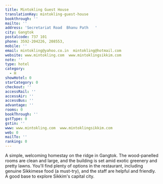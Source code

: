 ```yaml
---
title: Mintokling Guest House
translationKey: mintokling-guest-house
bookthrough: ''
mailto: ''
address: 'Secretariat Road  Bhanu Path   '
city: Gangtok
postalcode: 737 101
phone: 3592-204226, 208553,
mobile: ''
email: mintokling@yahoo.co.in  mintokling@hotmail.com
website: www.mintokling.com  www.mintoklingsikkim.com
note: ''
type: hotel
category:
  - H
showHotel: 0
starCategory: 0
checkout: ''
accessRail: ''
accessAir: ''
accessBus: ''
advantage: ''
rooms: 0
bookThrough: ''
gstType: 0
gstin: ''
www: www.mintokling.com  www.mintoklingsikkim.com
web: 0
mailTo: ''
ranking: 0
---
```







A simple, welcoming homestay on the ridge in Gangtok. The wood-panelled rooms are clean and large, and the building is set amid exotic greenery and pretty lawns. You'll find plenty of options in the restaurant, including genuine Sikkimese food (a must-try), and the staff are helpful and friendly. A good base to explore Sikkim's capital city.
